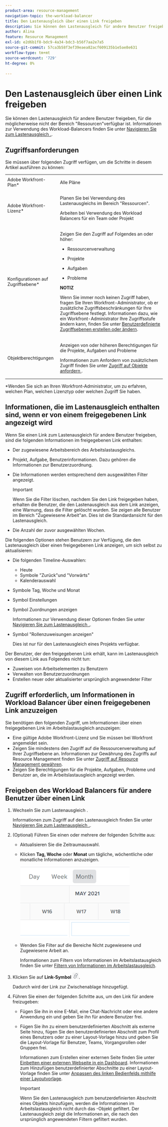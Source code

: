 ```yaml
---
product-area: resource-management
navigation-topic: the-workload-balancer
title: Den Lastenausgleich über einen Link freigeben
description: Sie können den Lastenausgleich für andere Benutzer freigeben, für die möglicherweise nicht der Bereich "Ressourcen"verfügbar ist. Weitere Informationen zur Verwendung des Workload-Balancers finden Sie unter Navigieren im Arbeitslastausgleich .
author: Alina
feature: Resource Management
exl-id: e2d6b1f8-bdc9-4a34-bdc3-b56f7aa2e7a5
source-git-commit: 57ca3b58f3ef39eaea82acf609135b1e5ae8e631
workflow-type: tm+mt
source-wordcount: '729'
ht-degree: 0%

---
```


# Den Lastenausgleich über einen Link freigeben

Sie können den Lastenausgleich für andere Benutzer freigeben, für die möglicherweise nicht der Bereich &quot;Ressourcen&quot;verfügbar ist. Informationen zur Verwendung des Workload-Balancers finden Sie unter [Navigieren Sie zum Lastenausgleich .](../../resource-mgmt/workload-balancer/navigate-the-workload-balancer.md).

## Zugriffsanforderungen

Sie müssen über folgenden Zugriff verfügen, um die Schritte in diesem Artikel ausführen zu können:

<table style="table-layout:auto"> 
 <col> 
 <col> 
 <tbody> 
  <tr> 
   <td role="rowheader">Adobe Workfront-Plan*</td> 
   <td> <p>Alle Pläne</p> </td> 
  </tr> 
  <tr> 
   <td role="rowheader">Adobe Workfront-Lizenz*</td> 
   <td> <p>Planen Sie bei Verwendung des Lastenausgleichs im Bereich "Ressourcen".</p>
   <p>Arbeiten bei Verwendung des Workload Balancers für ein Team oder Projekt</p> </td> 
  </tr> 
  <tr> 
   <td role="rowheader">Konfigurationen auf Zugriffsebene*</td> 
   <td> <p>Zeigen Sie den Zugriff auf Folgendes an oder höher:</p> 
    <ul> 
     <li> <p>Ressourcenverwaltung</p> </li> 
     <li> <p>Projekte</p> </li> 
     <li> <p>Aufgaben</p> </li> 
     <li> <p>Probleme</p> </li> 
    </ul> <p><b>NOTIZ</b>

Wenn Sie immer noch keinen Zugriff haben, fragen Sie Ihren Workfront-Administrator, ob er zusätzliche Zugriffsbeschränkungen für Ihre Zugriffsebene festlegt. Informationen dazu, wie ein Workfront-Administrator Ihre Zugriffsstufe ändern kann, finden Sie unter <a href="../../administration-and-setup/add-users/configure-and-grant-access/create-modify-access-levels.md" class="MCXref xref">Benutzerdefinierte Zugriffsebenen erstellen oder ändern</a>.</p> </td>
</tr> 
  <tr> 
   <td role="rowheader">Objektberechtigungen</td> 
   <td> <p>Anzeigen von oder höheren Berechtigungen für die Projekte, Aufgaben und Probleme </p> <p>Informationen zum Anfordern von zusätzlichem Zugriff finden Sie unter <a href="../../workfront-basics/grant-and-request-access-to-objects/request-access.md" class="MCXref xref">Zugriff auf Objekte anfordern </a>.</p> </td> 
  </tr> 
 </tbody> 
</table>

&#42;Wenden Sie sich an Ihren Workfront-Administrator, um zu erfahren, welchen Plan, welchen Lizenztyp oder welchen Zugriff Sie haben.

## Informationen, die im Lastenausgleich enthalten sind, wenn er von einem freigegebenen Link angezeigt wird

Wenn Sie einen Link zum Lastenausgleich für andere Benutzer freigeben, sind die folgenden Informationen im freigegebenen Link enthalten:

* Der zugewiesene Arbeitsbereich des Arbeitslastausgleichs.
* Projekt, Aufgabe, Benutzerinformationen. Dazu gehören die Informationen zur Benutzerzuordnung.
* Die Informationen werden entsprechend dem ausgewählten Filter angezeigt.

   >[!IMPORTANT]
   >
   >Wenn Sie die Filter löschen, nachdem Sie den Link freigegeben haben, erhalten die Benutzer, die den Lastenausgleich aus dem Link anzeigen, eine Warnung, dass die Filter gelöscht wurden. Sie zeigen alle Benutzer im Bereich &quot;Zugewiesene Arbeit&quot;an. Dies ist die Standardansicht für den Lastenausgleich.

* Die Anzahl der zuvor ausgewählten Wochen.

Die folgenden Optionen stehen Benutzern zur Verfügung, die den Lastenausgleich über einen freigegebenen Link anzeigen, um sich selbst zu aktualisieren:

* Die folgenden Timeline-Auswahlen:

   * Heute
   * Symbole &quot;Zurück&quot;und &quot;Vorwärts&quot;
   * Kalenderauswahl

* Symbole Tag, Woche und Monat
* Symbol Einstellungen
* Symbol Zuordnungen anzeigen

   Informationen zur Verwendung dieser Optionen finden Sie unter [Navigieren Sie zum Lastenausgleich .](../../resource-mgmt/workload-balancer/navigate-the-workload-balancer.md).

* Symbol &quot;Rollenzuweisungen anzeigen&quot;

   Dies ist nur für den Lastenausgleich eines Projekts verfügbar.

Der Benutzer, der den freigegebenen Link erhält, kann im Lastenausgleich von diesem Link aus Folgendes nicht tun:

* Zuweisen von Arbeitselementen zu Benutzern
* Verwalten von Benutzerzuordnungen
* Erstellen neuer oder aktualisierter ursprünglich angewendeter Filter

## Zugriff erforderlich, um Informationen in Workload Balancer über einen freigegebenen Link anzuzeigen

Sie benötigen den folgenden Zugriff, um Informationen über einen freigegebenen Link im Arbeitslastausgleich anzuzeigen:

* Eine gültige Adobe Workfront-Lizenz und Sie müssen bei Workfront angemeldet sein.
* Zeigen Sie mindestens den Zugriff auf die Ressourcenverwaltung auf Ihrer Zugriffsebene an. Informationen zur Gewährung des Zugriffs auf Resource Management finden Sie unter [Zugriff auf Resource Management gewähren](../../administration-and-setup/add-users/configure-and-grant-access/grant-access-resource-management.md).
* Zeigen Sie Berechtigungen für die Projekte, Aufgaben, Probleme und Benutzer an, die im Arbeitslastausgleich angezeigt werden.

## Freigeben des Workload Balancers für andere Benutzer über einen Link

1. Wechseln Sie zum Lastenausgleich .

   Informationen zum Zugriff auf den Lastenausgleich finden Sie unter [Navigieren Sie zum Lastenausgleich .](../../resource-mgmt/workload-balancer/navigate-the-workload-balancer.md).

1. (Optional) Führen Sie einen oder mehrere der folgenden Schritte aus:

   * Aktualisieren Sie die Zeitraumauswahl.
   * Klicken **Tag, Woche** oder **Monat** um tägliche, wöchentliche oder monatliche Informationen anzuzeigen.

      ![](assets/month-icon-on-toolbar-selected-wb-350x226.png)

   * Wenden Sie Filter auf die Bereiche Nicht zugewiesene und Zugewiesene Arbeit an.

      Informationen zum Filtern von Informationen im Arbeitslastausgleich finden Sie unter [Filtern von Informationen im Arbeitslastausgleich](../../resource-mgmt/workload-balancer/filter-information-workload-balancer.md).

1. Klicken Sie auf **Link-Symbol** ![](assets/wb-shearable-link-icon-small.png).

   Dadurch wird der Link zur Zwischenablage hinzugefügt.

1. Führen Sie einen der folgenden Schritte aus, um den Link für andere freizugeben:

   * Fügen Sie ihn in eine E-Mail, eine Chat-Nachricht oder eine andere Anwendung ein und geben Sie ihn für andere Benutzer frei.
   * Fügen Sie ihn zu einem benutzerdefinierten Abschnitt als externe Seite hinzu, fügen Sie den benutzerdefinierten Abschnitt zum Profil eines Benutzers oder zu einer Layout-Vorlage hinzu und geben Sie die Layout-Vorlage für Benutzer, Teams, Vorgangsrollen oder Gruppen frei.

      Informationen zum Erstellen einer externen Seite finden Sie unter [Einbetten einer externen Webseite in ein Dashboard](../../reports-and-dashboards/dashboards/creating-and-managing-dashboards/embed-external-web-page-dashboard.md). Informationen zum Hinzufügen benutzerdefinierter Abschnitte zu einer Layout-Vorlage finden Sie unter [Anpassen des linken Bedienfelds mithilfe einer Layoutvorlage](../../administration-and-setup/customize-workfront/use-layout-templates/customize-left-panel.md).

      >[!IMPORTANT]
      >
      >Wenn Sie den Lastenausgleich zum benutzerdefinierten Abschnitt eines Objekts hinzufügen, werden die Informationen im Arbeitslastausgleich nicht durch das -Objekt gefiltert. Der Lastenausgleich zeigt die Informationen an, die nach den ursprünglich angewendeten Filtern gefiltert wurden.
